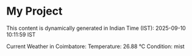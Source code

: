 # My Project

This content is dynamically generated in Indian Time (IST): 2025-09-10 10:11:59 IST


Current Weather in Coimbatore:
Temperature: 26.88 °C
Condition: mist
